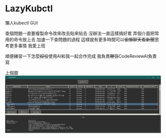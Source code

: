 # LazyKubctl
懶人kubectl GUI

查個問題一直要複製命令改來改去貼來貼去
沒辦法一直這樣搞好累
弄個介面把常用的命令放上去
加速一下查問題的過程
這樣就有更多時間可以~~偷懶聊天看新聞~~思考更多事情
我愛上班

順便練習一下怎麼~~奴役~~使用AI和我一起合作完成
我負責~~鞭笞~~CodeReviewAI負責寫

上個圖
![alt text](readme/image.png)